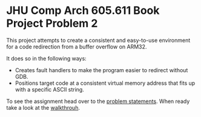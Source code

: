 # JHU Comp Arch 605.611 Book Project Problem 2

This project attempts to create a consistent and easy-to-use environment for a code redirection from a buffer overflow on ARM32.

It does so in the following ways:

- Creates fault handlers to make the program easier to redirect without GDB.
- Positions target code at a consistent virtual memory address that fits up with a specific ASCII string.

To see the assignment head over to the [problem statements](ProblemStatements.md). When ready take a look at the [walkthrouh](walkthrough.md).